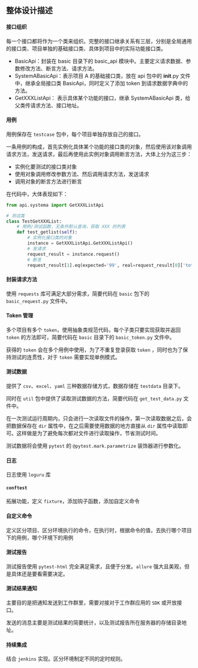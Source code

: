 ## 整体设计描述

#### 接口组织

每一个接口都将作为一个类来组织。完整的接口继承关系有三层，分别是全局通用的接口类、项目单独的基础接口类、具体到项目中的实际功能接口类。

- BasicApi：封装在 basic 目录下的 basic_api 模块中。主要定义请求数据、参数修改方法、断言方法、请求方法。
- SystemABasicApi：表示项目 A 的基础接口类，放在 api 包中的 __init__.py 文件中，继承全局接口类 BasicApi，同时定义了添加 token 到请求数据字典中的方法。
- GetXXXListApi： 表示具体某个功能的接口，继承 SystemABasicApi 类，给父类传请求方法、接口地址。


#### 用例
用例保存在 `testcase` 包中，每个项目单独存放自己的接口。

一条用例的构成，首先实例化具体某个功能的接口类的对象，然后使用该对象调用请求方法，发送请求，最后再使用此实例对象调用断言方法，大体上分为这三步：

- 实例化要测试的接口类对象
- 使用对象调用修改参数方法、然后调用请求方法，发送请求
- 调用对象的断言方法进行断言

在代码中，大体表现如下：
```python
from api.systema import GetXXXListApi

# 测试类
class TestGetXXXList:
    # 用例/测试函数，无条件默认查询，获取 XXX 的列表
    def test_getlist(self):
        # 实例化接口类的对象
        instance = GetXXXListApi.GetXXXListApi()
        # 发请求
        request_result = instance.request()
        # 断言
        request_result[1].eq(expected='99', real=request_result[0]['total'], msg='所有类型的 XXX 总数有 99 个')
```

#### 封装请求方法

使用 `requests` 库可满足大部分需求，简要代码在 `basic` 包下的 `basic_request.py` 文件中。


#### Token 管理

多个项目有多个 `token`，使用抽象类规范代码，每个子类只要实现获取并返回 `token` 的方法即可，简要代码在 `basic` 目录下的 `basic_token.py` 文件中。

获得的 `token` 会在多个用例中使用，为了不重复登录获取 `token` ，同时也为了保持测试的连贯性，对于 `token` 需要实现单例模式。


#### 测试数据

提供了 `csv`、`excel`、`yaml` 三种数据存储方式，数据存储在 `testdata` 目录下。

同时在 `util` 包中提供了读取测试数据的方法，简要代码在 `get_test_data.py` 文件中。

在一次测试运行周期内，只会进行一次读取文件的操作，第一次读取数据之后，会把数据保存在 `dir` 属性中，在之后需要使用数据的地方直接从 `dir` 属性中读取即可。这样做是为了避免每次都对文件进行读取操作，节省测试时间。

测试数据将会使用 `pytest` 的 `@pytest.mark.parametrize` 装饰器进行参数化。

#### 日志

日志使用 `loguru` 库


#### `conftest`

拓展功能，定义 `fixture`，添加钩子函数，添加自定义命令


#### 自定义命令

定义区分项目、区分环境执行的命令，在执行时，根据命令的值，去执行哪个项目下的用例，哪个环境下的用例


#### 测试报告

测试报告使用 `pytest-html` 完全满足需求，且便于分发。`allure` 强大且美观，但是具体还是要看需要决定。


#### 测试结果通知

主要目的是把通知发送到工作群里，需要对接对于工作群应用的 `SDK` 或开放接口。

发送的消息主要是测试结果的简要统计，以及测试报告所在服务器的存储目录地址。

#### 持续集成

结合 `jenkins` 实现。区分环境制定不同的定时规则。






